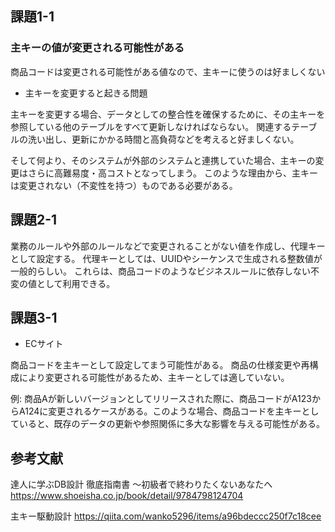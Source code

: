 ## 課題1-1
### 主キーの値が変更される可能性がある

商品コードは変更される可能性がある値なので、主キーに使うのは好ましくない

- 主キーを変更すると起きる問題

主キーを変更する場合、データとしての整合性を確保するために、その主キーを参照している他のテーブルをすべて更新しなければならない。
関連するテーブルの洗い出し、更新にかかる時間と高負荷などを考えると好ましくない。

そして何より、そのシステムが外部のシステムと連携していた場合、主キーの変更はさらに高難易度・高コストとなってしまう。
このような理由から、主キーは変更されない（不変性を持つ）ものである必要がある。

## 課題2-1
業務のルールや外部のルールなどで変更されることがない値を作成し、代理キーとして設定する。
代理キーとしては、UUIDやシーケンスで生成される整数値が一般的らしい。
これらは、商品コードのようなビジネスルールに依存しない不変の値として利用できる。

## 課題3-1
- ECサイト

商品コードを主キーとして設定してまう可能性がある。
商品の仕様変更や再構成により変更される可能性があるため、主キーとしては適していない。

例:
商品Aが新しいバージョンとしてリリースされた際に、商品コードがA123からA124に変更されるケースがある。このような場合、商品コードを主キーとしていると、既存のデータの更新や参照関係に多大な影響を与える可能性がある。

## 参考文献
達人に学ぶDB設計 徹底指南書 ～初級者で終わりたくないあなたへ
https://www.shoeisha.co.jp/book/detail/9784798124704

主キー駆動設計
https://qiita.com/wanko5296/items/a96bdeccc250f7c18cee
